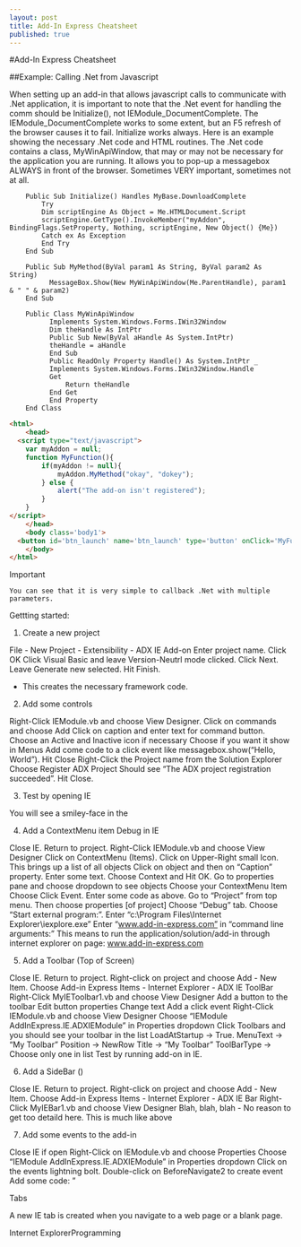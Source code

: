 ```yaml
---
layout: post
title: Add-In Express Cheatsheet
published: true
---
```

#Add-In Express Cheatsheet

##Example: Calling .Net from Javascript

When setting up an add-in that allows javascript calls to communicate with .Net application, it is important to note that the .Net event for handling the comm should be Initialize(), not IEModule_DocumentComplete. The IEModule_DocumentComplete works to some extent, but an F5 refresh of the browser causes it to fail. Initialize works always. Here is an example showing the necessary .Net code and HTML routines. The .Net code contains a class, MyWinApiWindow, that may or may not be necessary for the application you are running. It allows you to pop-up a messagebox ALWAYS in front of the browser. Sometimes VERY important, sometimes not at all.
    
```VB.Net
	Public Sub Initialize() Handles MyBase.DownloadComplete
		Try
		Dim scriptEngine As Object = Me.HTMLDocument.Script
		scriptEngine.GetType().InvokeMember("myAddon", BindingFlags.SetProperty, Nothing, scriptEngine, New Object() {Me})
		Catch ex As Exception
		End Try
	End Sub

	Public Sub MyMethod(ByVal param1 As String, ByVal param2 As String)
		  MessageBox.Show(New MyWinApiWindow(Me.ParentHandle), param1 & " " & param2)
	End Sub

	Public Class MyWinApiWindow
		  Implements System.Windows.Forms.IWin32Window
		  Dim theHandle As IntPtr
		  Public Sub New(ByVal aHandle As System.IntPtr)
		  theHandle = aHandle
		  End Sub
		  Public ReadOnly Property Handle() As System.IntPtr _
		  Implements System.Windows.Forms.IWin32Window.Handle
		  Get
			  Return theHandle
		  End Get
		  End Property
	End Class
```

```HTML
<html>
    <head>
  <script type="text/javascript"> 
	var myAddon = null; 
	function MyFunction(){ 
		if(myAddon != null){ 
			myAddon.MyMethod("okay", "dokey"); 
		} else {
			alert("The add-on isn't registered"); 
		}
	}
</script>
    </head>
    <body class='body1'>
  <button id='btn_launch' name='btn_launch' type='button' onClick='MyFunction();'>Launch Button</button>
    </body>
</html>
```

Important

    You can see that it is very simple to callback .Net with multiple parameters.

Gettting started:

1. Create a new project

File - New Project - Extensibility - ADX IE Add-on Enter project name. Click OK Click Visual Basic and leave Version-Neutrl mode clicked. Click Next. Leave Generate new selected. Hit Finish.

* This creates the necessary framework code.

2. Add some controls

Right-Click IEModule.vb and choose View Designer. Click on commands and choose Add Click on caption and enter text for command button. Choose an Active and Inactive icon if necessary Choose if you want it show in Menus Add come code to a click event like messagebox.show(“Hello, World”). Hit Close Right-Click the Project name from the Solution Explorer Choose Register ADX Project Should see “The ADX project registration succeeded”. Hit Close.

3. Test by opening IE

You will see a smiley-face in the

4. Add a ContextMenu item Debug in IE

Close IE. Return to project. Right-Click IEModule.vb and choose View Designer Click on ContextMenu (Items). Click on Upper-Right small Icon. This brings up a list of all objects Click on object and then on “Caption” property. Enter some text. Choose Context and Hit OK. Go to properties pane and choose dropdown to see objects Choose your ContextMenu Item Choose Click Event. Enter some code as above. Go to “Project” from top menu. Then choose properties [of project] Choose “Debug” tab. Choose “Start external program:”. Enter “c:\Program Files\Internet Explorer\iexplore.exe” Enter “www.add-in-express.com” in “command line arguments:” This means to run the application/solution/add-in through internet explorer on page: www.add-in-express.com

5. Add a Toolbar (Top of Screen)

Close IE. Return to project. Right-click on project and choose Add - New Item. Choose Add-in Express Items - Internet Explorer - ADX IE ToolBar Right-Click MyIEToolbar1.vb and choose View Designer Add a button to the toolbar Edit button properties Change text Add a click event Right-Click IEModule.vb and choose View Designer Choose “IEModule AddInExpress.IE.ADXIEModule” in Properties dropdown Click Toolbars and you should see your toolbar in the list LoadAtStartup -&gt; True. MenuText -&gt; “My Toolbar” Position -&gt; NewRow Title -&gt; “My Toolbar” ToolBarType -&gt; Choose only one in list Test by running add-on in IE.

6. Add a SideBar ()

Close IE. Return to project. Right-click on project and choose Add - New Item. Choose Add-in Express Items - Internet Explorer - ADX IE Bar Right-Click MyIEBar1.vb and choose View Designer Blah, blah, blah - No reason to get too detaild here. This is much like above

7. Add some events to the add-in

Close IE if open Right-Click on IEModule.vb and choose Properties Choose “IEModule AddInExpress.IE.ADXIEModule” in Properties dropdown Click on the events lightning bolt. Double-click on BeforeNavigate2 to create event Add some code: ”

Tabs

A new IE tab is created when you navigate to a web page or a blank page.

Internet ExplorerProgramming

